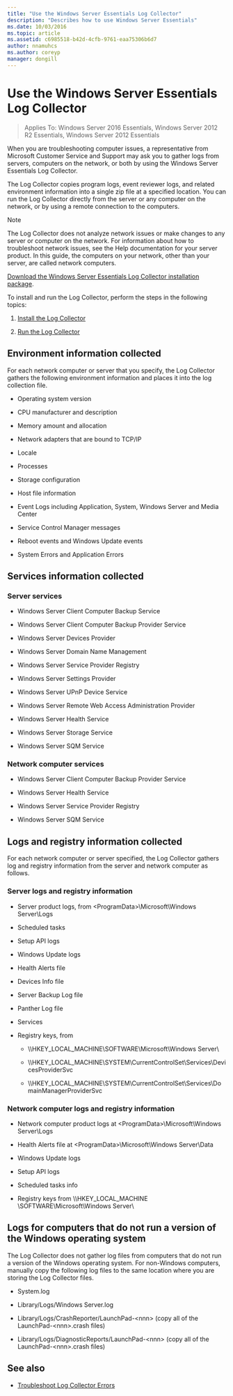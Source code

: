 ```yaml
---
title: "Use the Windows Server Essentials Log Collector"
description: "Describes how to use Windows Server Essentials"
ms.date: 10/03/2016
ms.topic: article
ms.assetid: c6985518-b42d-4cfb-9761-eaa75306b6d7
author: nnamuhcs
ms.author: coreyp
manager: dongill
---
```


# Use the Windows Server Essentials Log Collector

>Applies To: Windows Server 2016 Essentials, Windows Server 2012 R2 Essentials, Windows Server 2012 Essentials

When you are troubleshooting computer issues, a representative from Microsoft Customer Service and Support may ask you to gather logs from servers, computers on the network, or both by using the  Windows Server Essentials Log Collector.

 The Log Collector copies program logs, event reviewer logs, and related environment information into a single zip file at a specified location. You can run the Log Collector directly from the server or any computer on the network, or by using a remote connection to the computers.

> [!NOTE]
>The Log Collector does not analyze network issues or make changes to any server or computer on the network. For information about how to troubleshoot network issues, see the Help documentation for your server product.
>In this guide, the computers on your network, other than your server, are called network computers.
>
>[Download the Windows Server Essentials Log Collector installation package](https://www.microsoft.com/download/details.aspx?id=34821).

 To install and run the Log Collector, perform the steps in the following topics:

1. [Install the Log Collector](../support/Install-the-Windows-Server-Essentials-Log-Collector.md)

2. [Run the Log Collector](../support/Run-the-Windows-Server-Essentials-Log-Collector.md)


## Environment information collected
 For each network computer or server that you specify, the Log Collector gathers the following environment information and places it into the log collection file.

-   Operating system version

-   CPU manufacturer and description

-   Memory amount and allocation

-   Network adapters that are bound to TCP/IP

-   Locale

-   Processes

-   Storage configuration

-   Host file information

-   Event Logs including Application, System, Windows Server and Media Center

-   Service Control Manager messages

-   Reboot events and Windows Update events

-   System Errors and Application Errors

## Services information collected

### Server services

-   Windows Server Client Computer Backup Service

-   Windows Server Client Computer Backup Provider Service

-   Windows Server Devices Provider

-   Windows Server Domain Name Management

-   Windows Server Service Provider Registry

-   Windows Server Settings Provider

-   Windows Server UPnP Device Service

-   Windows Server Remote Web Access Administration Provider

-   Windows Server Health Service

-   Windows Server Storage Service

-   Windows Server SQM Service

### Network computer services

-   Windows Server Client Computer Backup Provider Service

-   Windows Server Health Service

-   Windows Server Service Provider Registry

-   Windows Server SQM Service

## Logs and registry information collected
 For each network computer or server specified, the Log Collector gathers log and registry information from the server and network computer as follows.

### Server logs and registry information

-   Server product logs, from <ProgramData\>\Microsoft\Windows Server\Logs

-   Scheduled tasks

-   Setup API logs

-   Windows Update logs

-   Health Alerts file

-   Devices Info file

-   Server Backup Log file

-   Panther Log file

-   Services

-   Registry keys, from

    -   \\\HKEY_LOCAL_MACHINE\SOFTWARE\Microsoft\Windows Server\

    -   \\\HKEY_LOCAL_MACHINE\SYSTEM\CurrentControlSet\Services\DevicesProviderSvc

    -   \\\HKEY_LOCAL_MACHINE\SYSTEM\CurrentControlSet\Services\DomainManagerProviderSvc

### Network computer logs and registry information

-   Network computer product logs at <ProgramData\>\Microsoft\Windows Server\Logs

-   Health Alerts file at <ProgramData\>\Microsoft\Windows Server\Data

-   Windows Update logs

-   Setup API logs

-   Scheduled tasks info

-   Registry keys from \\\HKEY_LOCAL_MACHINE \SOFTWARE\Microsoft\Windows Server\

## Logs for computers that do not run a version of the Windows operating system
 The Log Collector does not gather log files from computers that do not run a version of the Windows operating system. For non-Windows computers, manually copy the following log files to the same location where you are storing the Log Collector files.

-   System.log

-   Library/Logs/Windows Server.log

-   Library/Logs/CrashReporter/LaunchPad-<nnn\> (copy all of the LaunchPad-<nnn\>.crash files)

-   Library/Logs/DiagnosticReports/LaunchPad-<nnn\> (copy all of the LaunchPad-<nnn\>.crash files)

## See also

-   [Troubleshoot Log Collector Errors](../support/Troubleshoot-Windows-Server-Essentials-Log-Collector-Errors.md)

